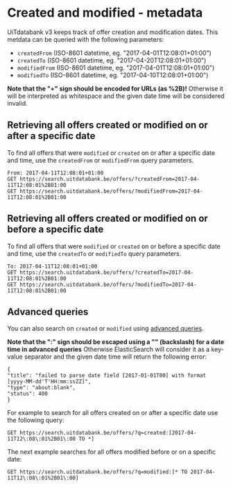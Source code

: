 ---
---

# Created and modified - metadata

UiTdatabank v3 keeps track of offer creation and modification dates. This metdata can be queried with the following parameters:

* `createdFrom` \(ISO-8601 datetime, eg. "2017-04-01T12:08:01+01:00"\)
* `createdTo` \(ISO-8601 datetime, eg. "2017-04-20T12:08:01+01:00"\)
* `modifiedFrom` \(ISO-8601 datetime, eg. "2017-04-01T12:08:01+01:00"\)
* `modifiedTo` \(ISO-8601 datetime, eg. "2017-04-10T12:08:01+01:00"\)

**Note that the "+" sign should be encoded for URLs \(as %2B\)!** Otherwise it will be interpreted as whitespace and the given date time will be considered invalid.

## Retrieving all offers created or modified on or after a specific date

To find all offers that were `modified` or `created` on or after a specific date and time, use the `createdFrom` or `modifiedFrom` query parameters.

```
From: 2017-04-11T12:08:01+01:00
GET https://search.uitdatabank.be/offers/?createdFrom=2017-04-11T12:08:01%2B01:00
GET https://search.uitdatabank.be/offers/?modifiedFrom=2017-04-11T12:08:01%2B01:00
```

## Retrieving all offers created or modified on or before a specific date

To find all offers that were `modified` or `created` on or before a specific date and time, use the `createdTo` or `modifiedTo` query parameters.

```
To: 2017-04-11T12:08:01+01:00
GET https://search.uitdatabank.be/offers/?createdTo=2017-04-11T12:08:01%2B01:00
GET https://search.uitdatabank.be/offers/?modifiedTo=2017-04-11T12:08:01%2B01:00
```

## Advanced queries

You can also search on `created` or `modified` using [advanced queries](../../reference/advanced-queries).

**Note that the ":" sign should be escaped using a "\" (backslash) for a date time in advanced queries** Otherwise ElasticSearch will consider it as a key-value separator and the given date time will return the following error:

```
{
"title": "failed to parse date field [2017-01-01T00] with format [yyyy-MM-dd'T'HH:mm:ssZZ]",
"type": "about:blank",
"status": 400
}
```

For example to search for all offers created on or after a specific date use the following query:

```
GET https://search.uitdatabank.be/offers/?q=created:[2017-04-11T12\:08\:01%2B01\:00 TO *]
```

The next example searches for all offers modified before or on a specific date:

```
GET https://search.uitdatabank.be/offers/?q=modified:[* TO 2017-04-11T12\:08\:01%2B01\:00]
```
